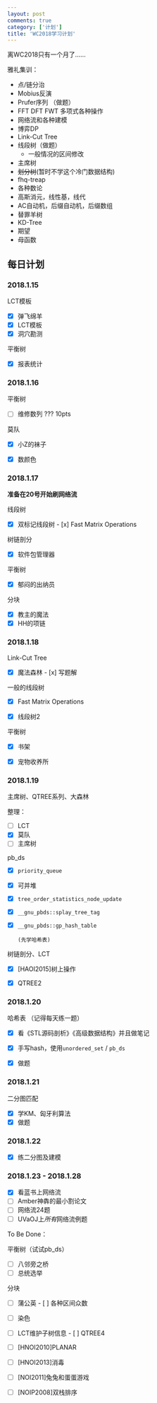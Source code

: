 ```yaml
---
layout: post
comments: true
category: ['计划']
title: 'WC2018学习计划'
---
```


离WC2018只有一个月了……

雅礼集训：
 - 点/链分治
 - Mobius反演
 - Prufer序列   （做题）
 - FFT DFT FWT 多项式各种操作
 - 网络流和各种建模
 - 博弈DP
     <!--more-->
 - Link-Cut Tree
 - 线段树（做题）
     - 一般情况的区间修改
 - 主席树
 - ~~划分树~~(暂时不学这个冷门数据结构)
 - fhq-treap
 - 各种数论
 - 高斯消元，线性基，线代
 - AC自动机，后缀自动机，后缀数组
 - 替罪羊树
 - KD-Tree
 - 期望
 - 母函数

## 每日计划
### 2018.1.15

LCT模板

- [x] 弹飞绵羊
- [x] LCT模板
- [x] 洞穴勘测

平衡树

- [x] 报表统计

### 2018.1.16

平衡树

- [ ] 维修数列      ??? 10pts

莫队

- [x] 小Z的袜子

- [x] 数颜色

### 2018.1.17

**准备在20号开始刷网络流**

线段树

- [x] 双标记线段树
      - [x] Fast Matrix Operations

树链剖分

- [x] 软件包管理器

平衡树

- [x] 郁闷的出纳员

分块

- [x] 教主的魔法
- [x] HH的项链

### 2018.1.18

Link-Cut Tree

- [x] 魔法森林
      - [x] 写题解

一般的线段树

- [x] Fast Matrix Operations
- [x] 线段树2


平衡树

- [x] 书架
- [x] 宠物收养所



### 2018.1.19

主席树、QTREE系列、大森林

整理：

- [ ] LCT
- [x] 莫队
- [ ] 主席树

pb_ds

- [x] `priority_queue`


- [x] 可并堆
- [x] `tree_order_statistics_node_update`


- [x] `__gnu_pbds::splay_tree_tag`

- [x] `__gnu_pbds::gp_hash_table`

      (先学哈希表)

树链剖分、LCT

- [x] [HAOI2015]树上操作
- [x] QTREE2 


### 2018.1.20

哈希表 （记得每天练一题）

- [x] 看《STL源码剖析》《高级数据结构》并且做笔记


- [x] 手写hash，使用`unordered_set` / `pb_ds`


- [x] 做题

### 2018.1.21

二分图匹配

- [x] 学KM、匈牙利算法
- [x] 做题

### 2018.1.22

- [x] 练二分图及建模

### 2018.1.23 - 2018.1.28

- [x] 看蓝书上网络流
- [ ] Amber神犇的最小割论文
- [ ] 网络流24题
- [ ] UVaOJ上*所有*网络流例题

To Be Done：

平衡树（试试pb_ds）

- [ ] 八邻旁之桥
- [ ] 总统选举

分块

- [ ] 蒲公英
      - [ ] 各种区间众数


- [ ] 染色


- [ ] LCT维护子树信息
      - [ ] QTREE4


- [ ] [HNOI2010]PLANAR


- [ ] [HNOI2013]消毒


- [ ] [NOI2011]兔兔和蛋蛋游戏


- [ ] [NOIP2008]双栈排序
